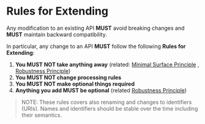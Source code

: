 # Rules for Extending
Any modification to an existing API **MUST** avoid breaking changes and **MUST** maintain backward compatibility.

In particular, any change to an API **MUST** follow the following **Rules for Extending**:

1. **You MUST NOT take anything away** (related: [Minimal Surface Principle](core-principles/minimal-api-surface.md)
, [Robustness Principle](core-principles/robustness.md))
2. **You MUST NOT change processing rules** 
3. **You MUST NOT make optional things required**
4. **Anything you add MUST be optional** (related [Robustness Principle](core-principles/robustness.md))


> NOTE: These rules covers also renaming and changes to identifiers (URIs). Names and identifiers should be stable over the time including their semantics.



